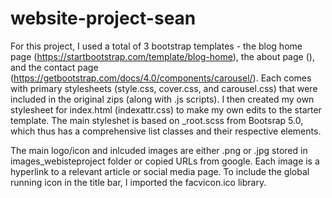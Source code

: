 # website-project-sean

For this project, I used a total of 3 bootstrap templates - the blog home page (https://startbootstrap.com/template/blog-home), the about page (), and the contact page (https://getbootstrap.com/docs/4.0/components/carousel/). Each comes with primary stylesheets (style.css, cover.css, and carousel.css) that were included in the original zips (along with .js scripts). I then created my own stylesheet for index.html (indexattr.css) to make my own edits to the starter template. The main styleshet is based on _root.scss from Bootsrap 5.0, which thus has a comprehensive list classes and their respective elements.

The main logo/icon and inlcuded images are either .png or .jpg stored in images_webisteproject folder or copied URLs from google. Each image is a hyperlink to a relevant article or social media page. To include the global running icon in the title bar, I imported the facvicon.ico library.




